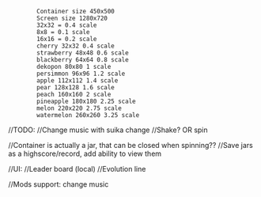 ﻿            Container size 450x500
            Screen size 1280x720
            32x32 = 0.4 scale
            8x8 = 0.1 scale
            16x16 = 0.2 scale
            cherry 32x32 0.4 scale
            strawberry 48x48 0.6 scale
            blackberry 64x64 0.8 scale
            dekopon 80x80 1 scale
            persimmon 96x96 1.2 scale
            apple 112x112 1.4 scale
            pear 128x128 1.6 scale
            peach 160x160 2 scale
            pineapple 180x180 2.25 scale
            melon 220x220 2.75 scale
            watermelon 260x260 3.25 scale

//TODO:
//Change music with suika change
//Shake? OR spin

//Container is actually a jar, that can be closed when spinning??
//Save jars as a highscore/record, add ability to view them

//UI:
//Leader board (local)
//Evolution line

//Mods support:
change music